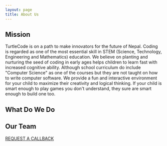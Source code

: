```yaml
---
layout: page
title: About Us
---
```


<h2 class="go-home">Mission</h2>
<p class="go-home">
	TurtleCode is on a path to make innovators for the future of Nepal. Coding is regarded as one of the most essential skill in STEM (Science, Technology, Engineering and Mathematics) education. We believe on planting and nurturing the seed of coding in early ages helps children to learn fast with increased cognitive ability. Although school curriculum do include "Computer Science" as one of the courses but they are not taught on how to write computer software. We provide a fun and interactive environment for your child to maximize their creativity and logical thinking. If your child is smart enough to play games you don't understand, they sure are smart enough to build one too.
</p>

<h2 class="go-home">What Do We Do</h2>
<p class="go-home">
</p>

<h2 class="go-home">Our Team</h2>

<a href="https://docs.google.com/forms/d/e/1FAIpQLScVZSDbLuQWKD1jg2sHwOGTPT8k2Ljxa1hdMSgX1GkLPec4LQ/viewform?usp=sf_link" target="_blank" class="request-button">REQUEST A CALLBACK</a>



<!-- <style>
	.about-first-para {
		text-align: center;
	}
</style>
 -->
<!-- <div style="text-align: center; margin:auto; ">
	<p></p>
</div>
 -->
	
